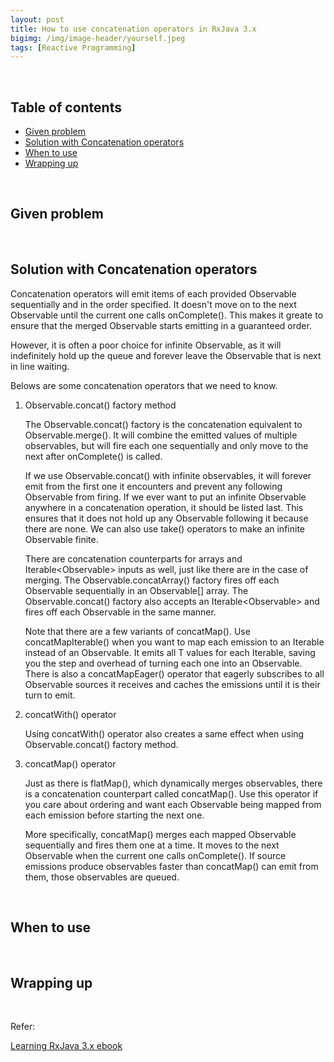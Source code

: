 ```yaml
---
layout: post
title: How to use concatenation operators in RxJava 3.x
bigimg: /img/image-header/yourself.jpeg
tags: [Reactive Programming]
---
```





<br>

## Table of contents
- [Given problem](#given-problem)
- [Solution with Concatenation operators](#solution-with-concatenation-operators)
- [When to use](#when-to-use)
- [Wrapping up](#wrapping-up)


<br>

## Given problem






<br>

## Solution with Concatenation operators

Concatenation operators will emit items of each provided Observable sequentially and in the order specified. It doesn't move on to the next Observable until the current one calls onComplete(). This makes it greate to ensure that the merged Observable starts emitting in a guaranteed order.

However, it is often a poor choice for infinite Observable, as it will indefinitely hold up the queue and forever leave the Observable that is next in line waiting.

Belows are some concatenation operators that we need to know.
1. Observable.concat() factory method

    The Observable.concat() factory is the concatenation equivalent to Observable.merge(). It will combine the emitted values of multiple observables, but will fire each one sequentially and only move to the next after onComplete() is called.

    If we use Observable.concat() with infinite observables, it will forever emit from the first one it encounters and prevent any following Observable from firing. If we ever want to put an infinite Observable anywhere in a concatenation operation, it should be listed last. This ensures that it does not hold up any Observable following it because there are none. We can also use take() operators to make an infinite Observable finite.

    There are concatenation counterparts for arrays and Iterable<Observable<T>> inputs as well, just like there are in the case of merging. The Observable.concatArray() factory fires off each Observable sequentially in an Observable[] array. The Observable.concat() factory also accepts an Iterable<Observable<T>> and fires off each Observable<T> in the same manner.

    Note that there are a few variants of concatMap(). Use concatMapIterable() when you want to map each emission to an Iterable<T> instead of an Observable<T>. It emits all T values for each Iterable<T>, saving you the step and overhead of turning each one into an Observable<T>. There is also a concatMapEager() operator that eagerly subscribes to all Observable sources it receives and caches the emissions until it is their turn to emit.

2. concatWith() operator

    Using concatWith() operator also creates a same effect when using Observable.concat() factory method.

3. concatMap() operator

    Just as there is flatMap(), which dynamically merges observables, there is a concatenation counterpart called concatMap(). Use this operator if you care about ordering and want each Observable being mapped from each emission before starting the next one.

    More specifically, concatMap() merges each mapped Observable sequentially and fires them one at a time. It moves to the next Observable when the current one calls onComplete(). If source emissions produce observables faster than concatMap() can emit from them, those observables are queued.

<br>

## When to use





<br>

## Wrapping up




<br>

Refer:

[Learning RxJava 3.x ebook]()

[]()

[]()

[]()

[]()